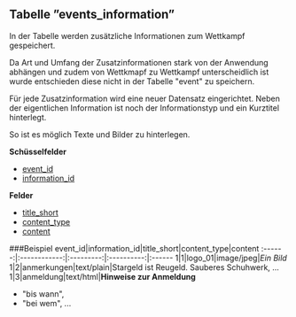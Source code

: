 ## Tabelle ”events_information”

In der Tabelle werden zusätzliche Informationen zum Wettkampf gespeichert. 

Da Art und Umfang der Zusatzinformationen stark von der Anwendung abhängen und zudem von Wettkmapf zu Wettkampf unterscheidlich ist wurde entschieden diese nicht in der Tabelle "event" zu speichern.

Für jede Zusatzinformation wird eine neuer Datensatz eingerichtet. Neben der eigentlichen Information ist noch der Informationstyp und ein Kurztitel hinterlegt.

So ist es möglich Texte und Bilder zu hinterlegen.

**Schüsselfelder**

* [event_id]
* [information_id]

**Felder**

* [title_short]
* [content_type]
* [content]

###Beispiel
event_id|information_id|title_short|content_type|content
:------:|:------------:|:---------:|:----------:|:------
1|1|logo_01|image/jpeg|*Ein Bild*
1|2|anmerkungen|text/plain|Stargeld ist Reugeld. Sauberes Schuhwerk, ...
1|3|anmeldung|text/html|<b>Hinweise zur Anmeldung</b> <ul><li>"bis wann",</li><li> "bei wem", ...

[event_id]:kapitel_07_e.md#event_id
[information_id]:kapitel_07_i.md#information_id
[title_short]:kapitel_07_t.md#title_short
[content_type]:kapitel_07_c.md#content_type
[content]:kapitel_07_c.md#content
